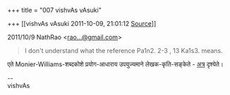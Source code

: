 +++
title = "007 vishvAs vAsuki"

+++
[[vishvAs vAsuki	2011-10-09, 21:01:12 [Source](https://groups.google.com/g/samskrita/c/nj46Z_JA3WA)]]



  

2011/10/9 NathRao \<[rao...@gmail.com]()\>

  

> I don't understand what the reference Pa1n2. 2-3 , 13 Ka1s3. means.

  
एते Monier-Williams-शब्दकोशे प्रयोग-आधाराय उपयुज्यमाने लेखक-कृति-सङ्केते - [अत्र](http://www.sanskrit-lexicon.uni-koeln.de/monier/mwauthorities/mwauth_SktDevaUnicode.html#record_Pa1n2_) दृश्येते।  
  
--  
vishvAs  
  
  
  
  

